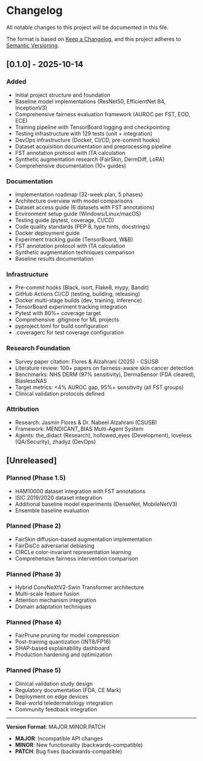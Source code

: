 # Changelog

All notable changes to this project will be documented in this file.

The format is based on [Keep a Changelog](https://keepachangelog.com/en/1.0.0/),
and this project adheres to [Semantic Versioning](https://semver.org/spec/v2.0.0.html).

## [0.1.0] - 2025-10-14

### Added
- Initial project structure and foundation
- Baseline model implementations (ResNet50, EfficientNet B4, InceptionV3)
- Comprehensive fairness evaluation framework (AUROC per FST, EOD, ECE)
- Training pipeline with TensorBoard logging and checkpointing
- Testing infrastructure with 129 tests (unit + integration)
- DevOps infrastructure (Docker, CI/CD, pre-commit hooks)
- Dataset acquisition documentation and preprocessing pipeline
- FST annotation protocol with ITA calculation
- Synthetic augmentation research (FairSkin, DermDiff, LoRA)
- Comprehensive documentation (10+ guides)

### Documentation
- Implementation roadmap (32-week plan, 5 phases)
- Architecture overview with model comparisons
- Dataset access guide (6 datasets with FST annotations)
- Environment setup guide (Windows/Linux/macOS)
- Testing guide (pytest, coverage, CI/CD)
- Code quality standards (PEP 8, type hints, docstrings)
- Docker deployment guide
- Experiment tracking guide (TensorBoard, W&B)
- FST annotation protocol with ITA calculation
- Synthetic augmentation techniques comparison
- Baseline results documentation

### Infrastructure
- Pre-commit hooks (Black, isort, Flake8, mypy, Bandit)
- GitHub Actions CI/CD (testing, building, releasing)
- Docker multi-stage builds (dev, training, inference)
- TensorBoard experiment tracking integration
- Pytest with 80%+ coverage target
- Comprehensive .gitignore for ML projects
- pyproject.toml for build configuration
- .coveragerc for test coverage configuration

### Research Foundation
- Survey paper citation: Flores & Alzahrani (2025) - CSUSB
- Literature review: 100+ papers on fairness-aware skin cancer detection
- Benchmarks: NHS DERM (97% sensitivity), DermaSensor (FDA cleared), BiaslessNAS
- Target metrics: <4% AUROC gap, 95%+ sensitivity (all FST groups)
- Clinical validation protocols defined

### Attribution
- Research: Jasmin Flores & Dr. Nabeel Alzahrani (CSUSB)
- Framework: MENDICANT_BIAS Multi-Agent System
- Agents: the_didact (Research), hollowed_eyes (Development), loveless (QA/Security), zhadyz (DevOps)

## [Unreleased]

### Planned (Phase 1.5)
- HAM10000 dataset integration with FST annotations
- ISIC 2019/2020 dataset integration
- Additional baseline model experiments (DenseNet, MobileNetV3)
- Ensemble baseline evaluation

### Planned (Phase 2)
- FairSkin diffusion-based augmentation implementation
- FairDisCo adversarial debiasing
- CIRCLe color-invariant representation learning
- Comprehensive fairness intervention comparison

### Planned (Phase 3)
- Hybrid ConvNeXtV2-Swin Transformer architecture
- Multi-scale feature fusion
- Attention mechanism integration
- Domain adaptation techniques

### Planned (Phase 4)
- FairPrune pruning for model compression
- Post-training quantization (INT8/FP16)
- SHAP-based explainability dashboard
- Production hardening and optimization

### Planned (Phase 5)
- Clinical validation study design
- Regulatory documentation (FDA, CE Mark)
- Deployment on edge devices
- Real-world teledermatology integration
- Community feedback integration

---

**Version Format**: MAJOR.MINOR.PATCH
- **MAJOR**: Incompatible API changes
- **MINOR**: New functionality (backwards-compatible)
- **PATCH**: Bug fixes (backwards-compatible)
